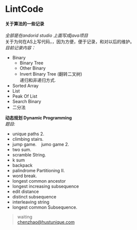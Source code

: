 # LintCode  
#### 关于算法的一些记录  
*全部是在andorid studio 上面写成java项目*  
关于为何在AS上写代码，，因为方便，便于记录，和对以后的维护。  
*目前记录内容：*  
* Binary 
  * Binary Tree
  * Other Binary
  * Invert Binary Tree (翻转二叉树)  
    递归和非递归方式.
* Sorted Array
* List  
* Peak Of List
* Search Binary
* 二分法

**动态规划 Dynamic Programming**  
*题目:*  

* unique paths 2.  
* climbing stairs.  
* jump game. &#160;&#160; jumo game 2.  
* two sum.  
* scramble String.  
* k sum  
* backpack  
* palindrome Partitioning II.
* word break.
* longest common ancestor
* longest increasing subsequence
* edit distance
* distinct subsequence
* interleaving string
* longest common Subsequence.  

> waiting  
> chenzhao@hustunique.com  


